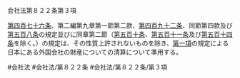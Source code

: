 会社法第８２２条第３項

[第四百七十六条](会社法＿＿＿＿第４７６条)、第二編第九章第一節第二款、[第四百九十二条](会社法＿＿＿＿第４９２条)、同節第四款及び[第五百八条](会社法＿＿＿＿第５０８条)の規定並びに同章第二節（[第五百十条](会社法＿＿＿＿第５１０条)、[第五百十一条](会社法＿＿＿＿第５１１条)及び[第五百十四条](会社法＿＿＿＿第５１４条)を除く。）の規定は、その性質上許されないものを除き、[第一項](会社法＿＿＿＿第８２２条第１項)の規定による日本にある外国会社の財産についての清算について準用する。

#会社法
#会社法/第８２２条
#会社法/第８２２条/第３項
